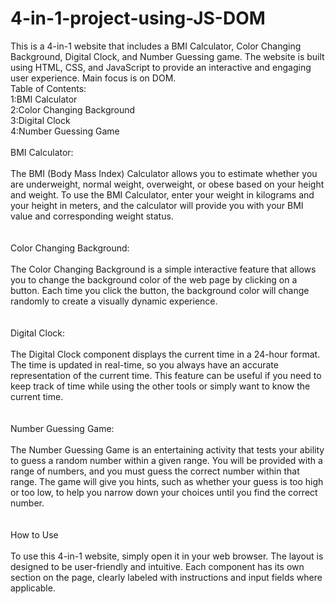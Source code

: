 # 4-in-1-project-using-JS-DOM
This is a 4-in-1 website that includes a BMI Calculator, Color Changing Background, Digital Clock, and Number Guessing game. The website is built using HTML, CSS, and JavaScript to provide an interactive and engaging user experience. Main focus is on DOM.<br/>
Table of Contents:<br/>
1:BMI Calculator<br/>
2:Color Changing Background<br/>
3:Digital Clock<br/>
4:Number Guessing Game<br/><br/>
BMI Calculator:<br/><br/>
The BMI (Body Mass Index) Calculator allows you to estimate whether you are underweight, normal weight, overweight, or obese based on your height and weight. To use the BMI Calculator, enter your weight in kilograms and your height in meters, and the calculator will provide you with your BMI value and corresponding weight status.<br/><br/>
<br/>
Color Changing Background:<br/><br/>
The Color Changing Background is a simple interactive feature that allows you to change the background color of the web page by clicking on a button. Each time you click the button, the background color will change randomly to create a visually dynamic experience.
<br/><br/><br/>
Digital Clock:<br/><br/>
The Digital Clock component displays the current time in a 24-hour format. The time is updated in real-time, so you always have an accurate representation of the current time. This feature can be useful if you need to keep track of time while using the other tools or simply want to know the current time.
<br/><br/><br/>
Number Guessing Game:<br/><br/>
The Number Guessing Game is an entertaining activity that tests your ability to guess a random number within a given range. You will be provided with a range of numbers, and you must guess the correct number within that range. The game will give you hints, such as whether your guess is too high or too low, to help you narrow down your choices until you find the correct number.<br/>
<br/><br/>
How to Use<br/><br/>
To use this 4-in-1 website, simply open it in your web browser. The layout is designed to be user-friendly and intuitive. Each component has its own section on the page, clearly labeled with instructions and input fields where applicable.
